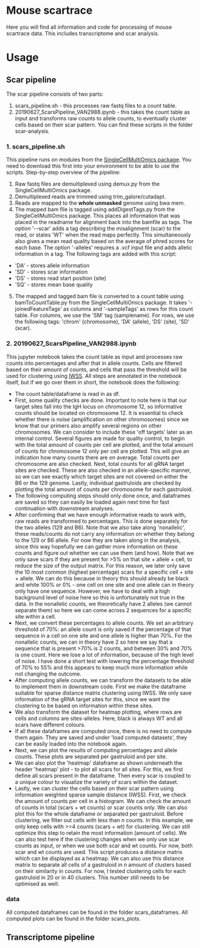 # Mouse scartrace
Here you will find all information and code for processing of mouse scartrace data. This includes transcriptome and scar analysis.

# Usage
## Scar pipeline
The scar pipeline consists of two parts: 
1. scars_pipeline.sh - this processes raw fastq files to a count table. 
2. 20190627_ScarsPipeline_VAN2988.ipynb - this takes the count table as input and transforms raw counts to allele counts, to eventually cluster cells based on their scar pattern.
You can find these scripts in the folder scar-analysis.

### 1. scars_pipeline.sh
This pipeline runs on modules from the [SingleCellMultiOmics package](https://github.com/BuysDB/SingleCellMultiOmics). You need to download this first into your environment to be able to use the scripts. 
Step-by-step overview of the pipeline:
1. Raw fastq files are demultiplexed using demux.py from the SingleCellMultiOmics package.
2. Demultiplexed reads are trimmed using trim_galore/cutadapt.
3. Reads are mapped to the **whole unmasked** genome using bwa mem.
4. The mapped bam file is tagged using addDigestTags.py from the SingleCellMultiOmics package. This places all information that was placed in the readname for alignment back into the bamfile as tags. The option '--scar' adds a tag describing the misalignment (scar) to the read, or states 'WT' when the read maps perfectly. This simultaneously also gives a mean read quality based on the average of phred scores for each base. The option '-alleles' requires a .vcf input file and adds allelic information in a tag. The following tags are added with this script:
- 'DA' - stores allele information
- 'SD' - stores scar information
- 'DS' - stores read start position (site)
- 'SQ' - stores mean base quality
5. The mapped and tagged bam file is converted to a count table using bamToCountTable.py from the SingleCellMultiOmics package. It takes '-joinedFeatureTags' as columns and '-sampleTags' as rows for this count table. For columns, we use the 'SM' tag (samplename). For rows, we use the following tags: 'chrom' (chromosome), 'DA' (allele), 'DS' (site), 'SD' (scar). 

### 2. 20190627_ScarsPipeline_VAN2988.ipynb
This jupyter notebook takes the count table as input and processes raw counts into percentages and after that in allele counts. Cells are filtered based on their amount of counts, and cells that pass the threshold will be used for clustering using [IWSS](https://github.com/BuysDB/IWSS). All steps are annotated in the notebook itself, but if we go over them in short, the notebook does the following:
- The count table/dataframe is read in as df.
- First, some quality checks are done. Important to note here is that our target sites fall into the IgH locus on chromosome 12, so informative counts should be located on chromosome 12. It is essential to check whether there is noise (amplification on other chromosomes) since we know that our primers also amplify several regions on other chromosomes. We can consider to include these 'off targets' later as an internal control. Several figures are made for quality control, to begin with the total amount of counts per cell are plotted, and the total amount of counts for chromosome 12 only per cell are plotted. This will give an indication how many counts there are on average. Total counts per chromosome are also checked. Next, total counts for all gRNA target sites are checked. These are also checked in an allele-specific manner, so we can see exactly which target sites are not covered on either the B6 or the 129 genome. Lastly, individual gastruloids are checked by plotting the total amount of counts per chromosome for each gastruloid. 
- The following computing steps should only done once, and dataframes are saved so they can easily be loaded again next time for fast continuation with downstream analyses.
- After confirming that we have enough informative reads to work with, raw reads are transformed to percentages. This is done separately for the two alleles (129 and B6). Note that we also take along 'nonallelic', these reads/counts do not carry any information on whether they belong to the 129 or B6 allele. For now they are taken along in the analysis, since this way hopefully we can gather more information on these counts and figure out whether we can use them (and how). Note that we only save scars if they are present for >5% on that site + allele + cell, to reduce the size of the output matrix. For this reason, we later only save the 10 most common (highest percentage) scars for a specific cell + site + allele. We can do this because in theory this should already be black and white 100% or 0% - one cell on one site and one allele can in theory only have one sequence. However, we have to deal with a high background level of noise here so this is unfortunately not true in the data. In the nonallelic counts, we theoretically have 2 alleles (we cannot separate them) so here we can come across 2 sequences for a specific site within a cell.
- Next, we convert these percentages to allele counts. We set an arbitrary threshold of 70%: an allele count is only saved if the percentage of that sequence in a cell on one site and one allele is higher than 70%. For the nonallelic counts, we can in theory have 2 so here we say that a sequence that is present >70% is 2 counts, and between 30% and 70% is one count. Here we lose a lot of information, because of the high level of noise. I have done a short test with lowering the percentage threshold of 70% to 55% and this appears to keep much more information while not changing the outcome.
- After computing allele counts, we can transform the datasets to be able to implement them in downstream code. First we make the dataframe suitable for sparse distance matrix clustering using IWSS. We only save information of the gRNA target sites for this, since we want the clustering to be based on information within these sites.
- We also transform the dataset for heatmap plotting, where rows are cells and columns are sites-alleles. Here, black is always WT and all scars have different colours.
- If all these dataframes are computed once, there is no need to compute them again. They are saved and under 'load computed datasets', they can be easily loaded into the notebook again.
- Next, we can plot the results of computing percentages and allele counts. These plots are separated per gastruloid and per site.
- We can also plot the 'heatmap' dataframe as shown underneath the header 'heatmap' plot - to plot all scars for all sites. For this, we first define all scars present in the dataframe. Then every scar is coupled to a unique colour to visualize the variety of scars within the dataset.
- Lastly, we can cluster the cells based on their scar pattern using information weighted sparse sample distance (IWSS). First, we check the amount of counts per cell in a histogram. We can check the amount of counts in total (scars + wt counts) or scar counts only. We can also plot this for the whole dataframe or separated per gastruloid. Before clustering, we filter out cells with less than *n* counts. In this example, we only keep cells with >=4 counts (scars + wt) for clustering. We can still optimize this step to retain the most information (amount of cells). We can also test here if the clustering changes when we only use scar counts as input, or when we use both scar and wt counts. For now, both scar and wt counts are used. This script produces a distance matrix which can be displayed as a heatmap. We can also use this distance matrix to separate all cells of a gastruloid in *n* amount of clusters based on their similarity in counts. For now, I tested clustering cells for each gastruloid in 20 or in 40 clusters. This number still needs to be optimised as well.

### data
All computed dataframes can be found in the folder scars_dataframes. All computed plots can be found in the folder scars_plots.


## Transcriptome pipeline
